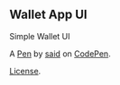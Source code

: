 Wallet App UI
-------------
Simple Wallet UI

A [Pen](https://codepen.io/saiddev/pen/vYYqYyE) by [said](https://codepen.io/saiddev) on [CodePen](https://codepen.io).

[License](https://codepen.io/license/pen/vYYqYyE).
